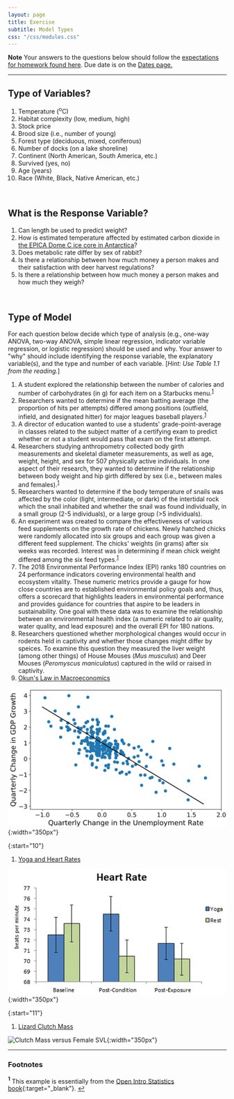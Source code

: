 ```yaml
---
layout: page
title: Exercise
subtitle: Model Types
css: "/css/modules.css"
---
```


<div class="alert alert-warning">
  <strong>Note</strong> Your answers to the questions below should follow the <a href="../resources/hwformat" target="_blank">expectations for homework found here</a>. Due date is on the <a href="../../resources/Dates-Current" target="_blank">Dates page.</a>
</div>

----

## Type of Variables?

1. Temperature (<sup>o</sup>C)
1. Habitat complexity (low, medium, high)
1. Stock price
1. Brood size (i.e., number of young)
1. Forest type (deciduous, mixed, coniferous)
1. Number of docks (on a lake shoreline)
1. Continent (North American, South America, etc.)
1. Survived (yes, no)
1. Age (years)
1. Race (White, Black, Native American, etc.)

&nbsp;

## What is the Response Variable?

1. Can length be used to predict weight?
1. How is estimated temperature affected by estimated carbon dioxide in [the EPICA Dome C ice core in Antarctica](https://www.ncdc.noaa.gov/global-warming/temperature-change)?
1. Does metabolic rate differ by sex of rabbit?
1. Is there a relationship between how much money a person makes and their satisfaction with deer harvest regulations?
1. Is there a relationship between how much money a person makes and how much they weigh?

<!----
1. Is gas mileage significantly affected by weight of the car?
1. How is the uptake of heavy metals affected by the sex and age (young, middle, old) of the individual?
---->

&nbsp;

## Type of Model

<div class="alert alert-info">
For each question below decide which type of analysis (e.g., one-way ANOVA, two-way ANOVA, simple linear regression, indicator variable regression, or logistic regression) should be used and why. Your answer to "why" should include identifying the response variable, the explanatory variable(s), and the type and number of each variable. [<i>Hint: Use Table 1.1 from the reading.</i>]
</div>

1. A student explored the relationship between the number of calories and number of carbohydrates (in g) for each item on a Starbucks menu.<sup id="a1">[1](#f1)</sup>
1. Researchers wanted to determine if the mean batting average (the proportion of hits per attempts) differed among positions (outfield, infield, and designated hitter) for major leagues baseball players.<sup id="a1">[1](#f1)</sup>
1. A director of education wanted to use a students' grade-point-average in classes related to the subject matter of a certifying exam to predict whether or not a student would pass that exam on the first attempt.
1. Researchers studying anthropometry collected body girth measurements and skeletal diameter measurements, as well as age, weight, height, and sex for 507 physically active individuals. In one aspect of their research, they wanted to determine if the relationship between body weight and hip girth differed by sex (i.e., between males and females).<sup id="a1">[1](#f1)</sup>
1. Researchers wanted to determine if the body temperature of snails was affected by the color (light, intermediate, or dark) of the intertidal rock which the snail inhabited and whether the snail was found individually, in a small group (2-5 individuals), or a large group (>5 individuals).
1. An experiment was created to compare the effectiveness of various feed supplements on the growth rate of chickens. Newly hatched chicks were randomly allocated into six groups and each group was given a different feed supplement. The chicks' weights (in grams) after six weeks was recorded. Interest was in determining if mean chick weight differed among the six feed types.<sup id="a1">[1](#f1)</sup>
1. The 2018 Environmental Performance Index (EPI) ranks 180 countries on 24 performance indicators covering environmental health and ecosystem vitality. These numeric metrics provide a gauge for how close countries are to established environmental policy goals and, thus, offers a scorecard that highlights leaders in environmental performance and provides guidance for countries that aspire to be leaders in sustainability. One goal with these data was to examine the relationship between an environmental health index (a numeric related to air quality, water quality, and lead exposure) and the overall EPI for 180 nations.
1. Researchers questioned whether morphological changes would occur in rodents held in captivity and whether those changes might differ by speices. To examine this question they measured the liver weight (among other things) of House Mouses (*Mus musculus*) and Deer Mouses (*Peromyscus maniculatus*) captured in the wild or raised in captivity.
1. [Okun's Law in Macroeconomics](https://en.wikipedia.org/wiki/Okun%27s_law)

![Okun's Law](../zimgs/OkunsLaw.JPG){:width="350px"}

{:start="10"}
1. [Yoga and Heart Rates](https://bmccomplementmedtherapies.biomedcentral.com/articles/10.1186/s12906-018-2343-1)

![Heart Rate with and without Yoga](../zimgs/Yoga.JPG){:width="350px"}

{:start="11"}
1. [Lizard Clutch Mass](https://www.researchgate.net/publication/225906496_The_effects_of_tail_loss_on_survival_growth_reproduction_and_sex_ratio_of_offspring_in_the_lizard_Uta_stansburiana_in_the_field)

![Clutch Mass versus Female SVL](https://www.researchgate.net/profile/Stanley_Fox/publication/225906496/figure/fig1/AS:669008693047300@1536515510549/Regressions-of-clutch-mass-versus-female-snout-vent-length-SVL-for-tailed-closed_W640.jpg){:width="350px"}

<!----
1. Does bird species diversity (number of species) decline as you move away from the equator (increase latitude)?
1. Does the mean length of the anterior adductor muscle scar on a mussel species differ among five locations?
1. Does whether or not an otter captures a bluegill depend on the total length of the bluegill?
1. Does the relationship between resting heart rate and body weight differ among groups of subjects that had or had not ingested caffeine?
1. Is there a difference in fat reserves (thickness in mm) between type of seal (wild and domestic), sex of the seal (male and female), or the interaction between the seal type and sex?
1. Does the relationship between the number of times the word gender was used in a journal volume and the year of the volume (1995-2009) differ among three different journals (A, B, and C)?
1. Does mean alcohol by volume differ among different types of beer (pale ales, IPAs, lagers, stouts, and porters)?
1. Does mean alcohol by volume change depending on the weight of malt extract used in the brewing process?

{:start="4"}
1. Who knows?

![Logistic Regression](http://hem.bredband.net/didrik71/grafer/logreg.gif){:width="350px"}

---->

----

### Footnotes

<b id="f1"><sup>1</sup></b> This example is essentially from the [Open Intro Statistics book](http://www.openintro.org/stat/index.php){:target="_blank"}. [↩](#a1)
